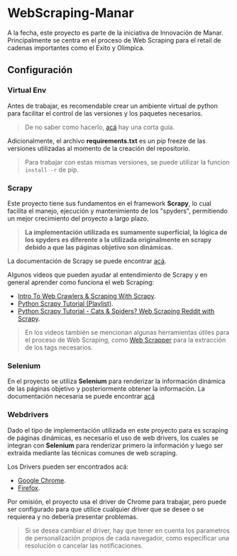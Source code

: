 # WebScraping-Manar
A la fecha, este proyecto es parte de la iniciativa de Innovación de Manar.
Principalmente se centra en el proceso de Web Scraping para el retail de cadenas importantes como el Exito y Olimpica.

## Configuración

### Virtual Env
Antes de trabajar, es recomendable crear un ambiente virtual de python para facilitar el control de las versiones y los paquetes necesarios. 
> De no saber como hacerlo, [acá](https://docs.python.org/3/tutorial/venv.html) hay una corta guía.

Adicionalmente, el archivo **requirements.txt** es un pip freeze de las versiones utilizadas al momento de la creación del repositorio.
> Para trabajar con estas mismas versiones, se puede utilizar la funcion `install -r` de pip.

### Scrapy
Este proyecto tiene sus fundamentos en el framework **Scrapy**, lo cual facilita el manejo, ejecución y mantenimiento de los "spyders", permitiendo un mejor crecimiento del proyecto a largo plazo.
> **La implementación utilizada es sumamente superficial, la lógica de los spyders es diferente a la utilizada originalmente en scrapy debido a que las páginas objetivo son dinámicas.**

La documentación de Scrapy se puede encontrar [acá](https://scrapy.org/).

Algunos videos que pueden ayudar al entendimiento de Scrapy y en general aprender como funciona el web Scraping:
- [Intro To Web Crawlers & Scraping With Scrapy](https://www.youtube.com/watch?v=ALizgnSFTwQ).
- [Python Scrapy Tutorial (Playlist)](https://www.youtube.com/watch?v=ve_0h4Y8nuI&list=PLhTjy8cBISEqkN-5Ku_kXG4QW33sxQo0t).
- [Python Scrapy Tutorial - Cats & Spiders? Web Scraping Reddit with Scrapy](https://www.youtube.com/watch?v=ogPMCpcgb-E&t).

> En los videos también se mencionan algunas herramientas útiles para el proceso de Web Scraping, como [Web Scrapper](https://www.youtube.com/watch?v=n7fob_XVsbY&t) para la extracción de los tags necesarios.

### Selenium
En el proyecto se utiliza **Selenium** para renderizar la información dinámica de las páginas objetivo y posteriormente obtener la información.
La documentación necesaria se puede encontrar [acá](https://selenium-python.readthedocs.io/)

### Webdrivers
Dado el tipo de implementación utilizada en este proyecto para es scraping de páginas dinámicas, es necesario el uso de web drivers, los cuales se integran con **Selenium** para renderizar primero la información y luego ser extraida mediante las técnicas comunes de web scraping.

Los Drivers pueden ser encontrados acá:
- [Google Chrome](https://chromedriver.chromium.org/downloads).
- [Firefox](https://github.com/mozilla/geckodriver/releases).

Por omisión, el proyecto usa el driver de Chrome para trabajar, pero puede ser configurado para que utilice cualquier driver que se desee o se requierea y no debería presentar problemas.
> Si se desea cambiar el driver, hay que tener en cuenta los parametros de personalización propios de cada navegador, como especificar una resolución o cancelar las notificaciones.
